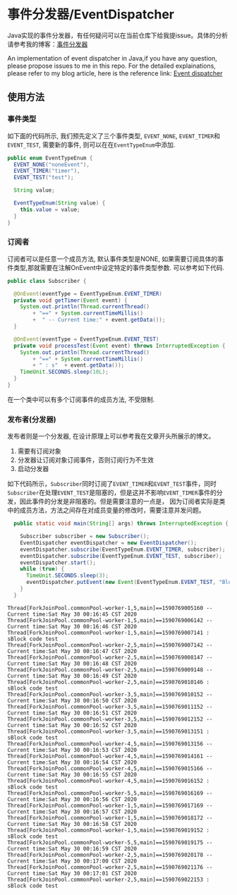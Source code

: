 # 事件分发器/EventDispatcher
Java实现的事件分发器，有任何疑问可以在当前仓库下给我提issue。具体的分析请参考我的博客：[事件分发器](https://www.itnote.tech/2019/11/06/%E4%BA%8B%E4%BB%B6%E5%88%86%E5%8F%91%E5%99%A8%EF%BC%88%E8%AE%A2%E9%98%85-%E5%8F%91%E5%B8%83%E6%A8%A1%E5%BC%8F%EF%BC%89%E7%9A%84%E5%AE%9E%E7%8E%B0/)

An implementation of event dispatcher in Java,if you have any question, please propose issues to me in this repo. For the detailed explainations, please refer to my blog article, here is the reference link: [Event dispatcher](https://www.itnote.tech/2019/11/06/%E4%BA%8B%E4%BB%B6%E5%88%86%E5%8F%91%E5%99%A8%EF%BC%88%E8%AE%A2%E9%98%85-%E5%8F%91%E5%B8%83%E6%A8%A1%E5%BC%8F%EF%BC%89%E7%9A%84%E5%AE%9E%E7%8E%B0/)

## 使用方法

### 事件类型
如下面的代码所示, 我们预先定义了三个事件类型, `EVENT_NONE`, `EVENT_TIMER`和`EVENT_TEST`, 需要新的事件, 则可以在在`EventTypeEnum`中添加.
```Java
public enum EventTypeEnum {
  EVENT_NONE("noneEvent"),
  EVENT_TIMER("timer"),
  EVENT_TEST("test");

  String value;

  EventTypeEnum(String value) {
    this.value = value;
  }
}
```
### 订阅者
订阅者可以是任意一个成员方法, 默认事件类型是NONE, 如果需要订阅具体的事件类型,那就需要在注解OnEvent中设定特定的事件类型参数. 可以参考如下代码.
``` Java
public class Subscriber {

  @OnEvent(eventType = EventTypeEnum.EVENT_TIMER)
  private void getTimer(Event event) {
    System.out.println(Thread.currentThread() 
        + "==" + System.currentTimeMillis() 
        +  " -- Current time:" + event.getData());
  }

  @OnEvent(eventType = EventTypeEnum.EVENT_TEST)
  private void processTest(Event event) throws InterruptedException {
    System.out.println(Thread.currentThread() 
        + "==" + System.currentTimeMillis() 
        + " : s"  + event.getData());
    TimeUnit.SECONDS.sleep(10L);
  }
}
```
在一个类中可以有多个订阅事件的成员方法, 不受限制.

### 发布者(分发器)
发布者则是一个分发器, 在设计原理上可以参考我在文章开头所展示的博文。
1. 需要有订阅对象
2. 分发器让订阅对象订阅事件，否则订阅行为不生效
3. 启动分发器

如下代码所示，`Subscriber`同时订阅了`EVENT_TIMER`和`EVENT_TEST`事件，同时`Subscriber`在处理`EVENT_TEST`是阻塞的，但是这并不影响`EVENT_TIMER`事件的分发，因此事件的分发是非阻塞的。但是需要注意的一点是，
因为订阅者实际是类中的成员方法，方法之间存在对成员变量的修改时，需要注意并发问题。

``` Java
  public static void main(String[] args) throws InterruptedException {

    Subscriber subscriber = new Subscriber();
    EventDispatcher eventDispatcher = new EventDispatcher();
    eventDispatcher.subscribe(EventTypeEnum.EVENT_TIMER, subscriber);
    eventDispatcher.subscribe(EventTypeEnum.EVENT_TEST, subscriber);
    eventDispatcher.start();
    while (true) {
      TimeUnit.SECONDS.sleep(3);
      eventDispatcher.putEvent(new Event(EventTypeEnum.EVENT_TEST, "Block code test"));
    }
  }
```

```
Thread[ForkJoinPool.commonPool-worker-1,5,main]==1590769005160 -- Current time:Sat May 30 00:16:45 CST 2020
Thread[ForkJoinPool.commonPool-worker-1,5,main]==1590769006142 -- Current time:Sat May 30 00:16:46 CST 2020
Thread[ForkJoinPool.commonPool-worker-1,5,main]==1590769007141 : sBlock code test
Thread[ForkJoinPool.commonPool-worker-2,5,main]==1590769007142 -- Current time:Sat May 30 00:16:47 CST 2020
Thread[ForkJoinPool.commonPool-worker-2,5,main]==1590769008147 -- Current time:Sat May 30 00:16:48 CST 2020
Thread[ForkJoinPool.commonPool-worker-2,5,main]==1590769009148 -- Current time:Sat May 30 00:16:49 CST 2020
Thread[ForkJoinPool.commonPool-worker-2,5,main]==1590769010146 : sBlock code test
Thread[ForkJoinPool.commonPool-worker-3,5,main]==1590769010152 -- Current time:Sat May 30 00:16:50 CST 2020
Thread[ForkJoinPool.commonPool-worker-3,5,main]==1590769011152 -- Current time:Sat May 30 00:16:51 CST 2020
Thread[ForkJoinPool.commonPool-worker-3,5,main]==1590769012152 -- Current time:Sat May 30 00:16:52 CST 2020
Thread[ForkJoinPool.commonPool-worker-3,5,main]==1590769013151 : sBlock code test
Thread[ForkJoinPool.commonPool-worker-4,5,main]==1590769013156 -- Current time:Sat May 30 00:16:53 CST 2020
Thread[ForkJoinPool.commonPool-worker-4,5,main]==1590769014161 -- Current time:Sat May 30 00:16:54 CST 2020
Thread[ForkJoinPool.commonPool-worker-4,5,main]==1590769015166 -- Current time:Sat May 30 00:16:55 CST 2020
Thread[ForkJoinPool.commonPool-worker-4,5,main]==1590769016152 : sBlock code test
Thread[ForkJoinPool.commonPool-worker-5,5,main]==1590769016169 -- Current time:Sat May 30 00:16:56 CST 2020
Thread[ForkJoinPool.commonPool-worker-1,5,main]==1590769017169 -- Current time:Sat May 30 00:16:57 CST 2020
Thread[ForkJoinPool.commonPool-worker-1,5,main]==1590769018172 -- Current time:Sat May 30 00:16:58 CST 2020
Thread[ForkJoinPool.commonPool-worker-1,5,main]==1590769019152 : sBlock code test
Thread[ForkJoinPool.commonPool-worker-5,5,main]==1590769019175 -- Current time:Sat May 30 00:16:59 CST 2020
Thread[ForkJoinPool.commonPool-worker-2,5,main]==1590769020178 -- Current time:Sat May 30 00:17:00 CST 2020
Thread[ForkJoinPool.commonPool-worker-2,5,main]==1590769021176 -- Current time:Sat May 30 00:17:01 CST 2020
Thread[ForkJoinPool.commonPool-worker-2,5,main]==1590769022153 : sBlock code test
```
